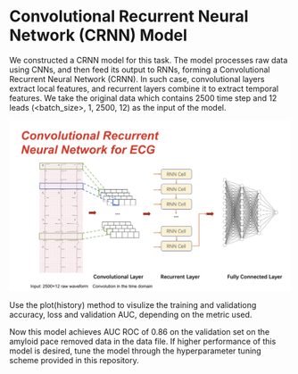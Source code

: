 # Convolutional Recurrent Neural Network (CRNN) Model
  We constructed a CRNN model for this task. The model processes raw data using CNNs, and then feed its output to RNNs, forming a Convolutional Recurrent Neural Network (CRNN). In such case, convolutional layers extract local features, and recurrent layers combine it to extract temporal features. We take the original data which contains 2500 time step and 12 leads (<batch_size>, 1, 2500, 12) as the input of the model.
  
  ![alt text](/Models/CRNN/CRNN_model_architecture.png)

Use the plot(history) method to visulize the training and validationg accuracy, loss and validation AUC, depending on the metric used.

Now this model achieves AUC ROC of 0.86 on the validation set on the amyloid pace removed data in the data file. If higher performance of this model is desired, tune the model through the hyperparameter tuning scheme provided in this repository. 
